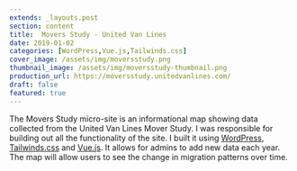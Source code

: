 ```yaml
---
extends: _layouts.post
section: content
title:  Movers Study - United Van Lines
date: 2019-01-02
categories: [WordPress,Vue.js,Tailwinds.css]
cover_image: /assets/img/moversstudy.png
thumbnail_image: /assets/img/moversstudy-thumbnail.png
production_url: https://moversstudy.unitedvanlines.com/
draft: false
featured: true
---
```

The Movers Study micro-site is an informational map showing data collected from the United Van Lines Mover Study. I was responsible for building out all the functionality of the site. I built it using [WordPress](https://wordpress.org/), [Tailwinds.css](https://tailwindcss.com/) and [Vue.js](https://vuejs.org/). It allows for admins to add new data each year. The map will allow users to see the change in migration patterns over time.
